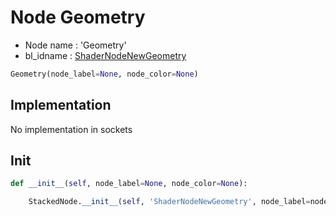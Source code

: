 # Node Geometry

- Node name : 'Geometry'
- bl_idname : [ShaderNodeNewGeometry](https://docs.blender.org/api/current/bpy.types.{bl_idname}.html)


``` python
Geometry(node_label=None, node_color=None)
```
## Implementation

No implementation in sockets

## Init

``` python
def __init__(self, node_label=None, node_color=None):

    StackedNode.__init__(self, 'ShaderNodeNewGeometry', node_label=node_label, node_color=node_color)
```
